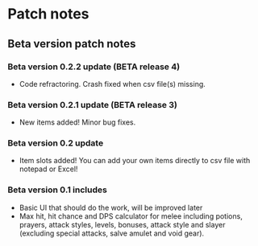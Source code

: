 # Patch notes


## Beta version patch notes

### Beta version 0.2.2 update (BETA release 4)
- Code refractoring. Crash fixed when csv file(s) missing.

### Beta version 0.2.1 update (BETA release 3)
- New items added! Minor bug fixes.

### Beta version 0.2 update
- Item slots added! You can add your own items directly to csv file with notepad or Excel!

### Beta version 0.1 includes
- Basic UI that should do the work, will be improved later
- Max hit, hit chance and DPS calculator for melee including potions, prayers, attack styles, levels, bonuses, attack style and slayer (excluding special attacks, salve amulet and void gear).
